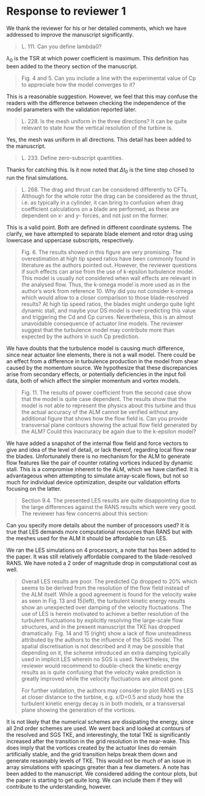 # Response to reviewer 1

We thank the reviewer for his or her detailed comments, which we have addressed
to improve the manuscript significantly.

>L. 111. Can you define lambda0?

$\lambda_0$ is the TSR at which power coefficient is maximum.
This definition has been added to the theory section of the manuscript.

>Fig. 4 and 5. Can you include a line with the experimental value of Cp to appreciate how the model converges to it?

This is a reasonable suggestion. However, we feel that this may confuse the
readers with the difference between checking the independence of the model
parameters with the validation reported later.

>L. 228. Is the mesh uniform in the three directions? It can be quite relevant to state how the vertical resolution of the turbine is.

Yes, the mesh was uniform in all directions. This detail has been added to the
manuscript.

>L. 233. Define zero-subscript quantities.

Thanks for catching this. Is it now noted that $\Delta t_0$ is the time step
chosed to run the final simulations.

>L. 268. The drag and thrust can be considered differently to CFTs. Although for the whole rotor the drag can be considered as the thrust, i.e. as typically in a cylinder, it can bring to confusion when drag coefficient calculations on a blade are performed, as these are dependent on x- and y- forces, and not just on the former.

This is a valid point. Both are defined in different coordinate systems.
The clarify, we have attempted to separate blade element
and rotor drag using lowercase and uppercase subscripts, respectively.

>Fig. 6. The results showed in this figure are very promising. The overestimation at high tip speed ratios have been commonly found in literature as the authors pointed out. However, the reviewer questions if such effects can arise from the use of k-epsilon turbulence model. This model is usually not considered when wall effects are relevant in the analysed flow. Thus, the k-omega model is more used as in the author’s work from reference 10. Why did you not consider k-omega which would allow to a closer comparison to those blade-resolved results? At high tip speed ratios, the blades might undergo quite light dynamic stall, and maybe your DS model is over-predicting this value and triggering the Cd and Cp curves. Nevertheless, this is an almost unavoidable consequence of actuator line models. The reviewer suggest that the turbulence model may contribute more than expected by the authors in such Cp prediction.

We have doubts that the turbulence model is causing much difference, since
near actuator line elements, there is not a wall model. There could be an
effect from a difference in turbulence production in the model from shear
caused by the momentum source. We hypothesize that these discrepancies arise
from secondary effects, or potentially deficiencies in the input foil data,
both of which affect the simpler momentum and vortex models.

>Fig. 11. The results of power coefficient from the second case show that the model is quite case dependent. The results show that the model is not able to represent the physics about this turbine and thus the actual accuracy of the ALM cannot be verified without any additional figure that shows how the flow field is. Can you provide transversal plane contours showing the actual flow field generated by the ALM? Could this inaccuracy be again due to the k-epsilon model?

We have added a snapshot of the internal flow field and force vectors to give
and idea of the level of detail, or lack thereof, regarding local flow near
the blades. Unfortunately there is no mechanism for the ALM to generate flow
features like the pair of counter rotating vortices induced by dynamic stall.
This is a compromise inherent to the ALM, which we have clarified. It is
advantageous when attempting to simulate array-scale flows, but not so much
for individual device optimization, despite our validation efforts focusing
on the latter.

>Section 9.4. The presented LES results are quite disappointing due to the large differences against the RANS results which were very good. The reviewer has few concerns about this section:
>
Can you specify more details about the number of processors used? It is true that LES demands more computational resources than RANS but with the meshes used for the ALM it should be affordable to run LES.

We ran the LES simulations on 4 processors, a note that has been added to the
paper. It was still relatively affordable compared to the blade-resolved RANS.
We have noted a 2 order of magnitude drop in computational cost as well.

>Overall LES results are poor. The predicted Cp dropped to 20% which seems to be derived from the resolution of the flow field instead of the ALM itself. While a good agreement is found for the velocity wake as seen in Fig. 13 and 15(left), the turbulent kinetic energy results show an unexpected over damping of the velocity fluctuations. The use of LES is herein motivated to achieve a better resolution of the turbulent fluctuations by explicitly resolving the large-scale flow structures, and in the present manuscript the TKE has dropped dramatically. Fig. 14 and 15 (right) show a lack of flow unsteadiness attributed by the authors to the influence of the SGS model. The spatial discretisation is not described and it may be possible that depending on it, the scheme introduced an extra damping typically used in implicit LES wherein no SGS is used. Nevertheless, the reviewer would recommend to double-check the kinetic energy results as is quite confusing that the velocity wake prediction is greatly improved while the velocity fluctuations are almost gone.
>
>For further validation, the authors may consider to plot RANS vs LES at closer distance to the turbine, e.g. x/D=0.5 and study how the turbulent kinetic energy decay is in both models, or a transversal plane showing the generation of the vortices.

It is not likely that the numerical schemes are dissipating the energy, since
all 2nd order schemes are used. We went back and looked at contours of the
resolved and SGS TKE, and interestingly, the total TKE is significantly
increased after the transition in the grid resolution in the near-wake.
This does imply that the vortices created by the actuator lines do remain
artificially stable, and the grid transition helps break them down and generate
resaonably levels of TKE. This would not be much of an issue in array
simulations with spacings greater than a few diameters. A note has been added
to the manuscript. We considered adding the contour plots, but the paper is
starting to get quite long. We can include them if they will contribute to
the understanding, however.
